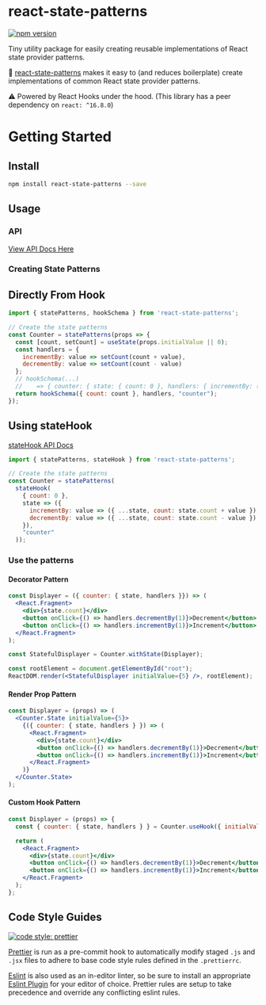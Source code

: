 # react-state-patterns
[![npm version](https://badge.fury.io/js/react-state-patterns.svg)](https://badge.fury.io/js/react-state-patterns)

Tiny utility package for easily creating reusable implementations of React state provider patterns.

🚀  [react-state-patterns](https://www.npmjs.com/package/react-state-patterns) makes it easy to (and reduces boilerplate) create implementations of common React state provider patterns.

⚠️  Powered by React Hooks under the hood. (This library has a peer dependency on `react: ^16.8.0`)

# Getting Started

## Install
```bash
npm install react-state-patterns --save
```

## Usage

### API
[View API Docs Here](https://github.com/mcclayton/react-state-patterns/blob/master/API.md)

### Creating State Patterns

## Directly From Hook
```jsx
import { statePatterns, hookSchema } from 'react-state-patterns';

// Create the state patterns
const Counter = statePatterns(props => {
  const [count, setCount] = useState(props.initialValue || 0);
  const handlers = {
    incrementBy: value => setCount(count + value),
    decrementBy: value => setCount(count - value)
  };
  // hookSchema(...)
  //    => { counter: { state: { count: 0 }, handlers: { incrementBy: (v) => {...}, decrementBy: (v) => {...} } } }
  return hookSchema({ count: count }, handlers, "counter");
});
```

## Using stateHook
[stateHook API Docs](https://github.com/mcclayton/react-state-patterns/blob/master/API.md#stateHook)
```jsx
import { statePatterns, stateHook } from 'react-state-patterns';

// Create the state patterns
const Counter = statePatterns(
  stateHook(
    { count: 0 },
    state => ({
      incrementBy: value => ({ ...state, count: state.count + value }),
      decrementBy: value => ({ ...state, count: state.count - value })
    }),
    "counter"
  ));
```

### Use the patterns

#### Decorator Pattern
```jsx
const Displayer = ({ counter: { state, handlers }}) => (
  <React.Fragment>
    <div>{state.count}</div>
    <button onClick={() => handlers.decrementBy(1)}>Decrement</button>
    <button onClick={() => handlers.incrementBy(1)}>Increment</button>
  </React.Fragment>
);

const StatefulDisplayer = Counter.withState(Displayer);

const rootElement = document.getElementById("root");
ReactDOM.render(<StatefulDisplayer initialValue={5} />, rootElement);
```

#### Render Prop Pattern
```jsx
const Displayer = (props) => (
  <Counter.State initialValue={5}>
    {({ counter: { state, handlers } }) => (
      <React.Fragment>
        <div>{state.count}</div>
        <button onClick={() => handlers.decrementBy(1)}>Decrement</button>
        <button onClick={() => handlers.incrementBy(1)}>Increment</button>
      </React.Fragment>
    )}
  </Counter.State>
);
```

#### Custom Hook Pattern
```jsx
const Displayer = (props) => {
  const { counter: { state, handlers } } = Counter.useHook({ initialValue: 5 });

  return (
    <React.Fragment>
      <div>{state.count}</div>
      <button onClick={() => handlers.decrementBy(1)}>Decrement</button>
      <button onClick={() => handlers.incrementBy(1)}>Increment</button>
    </React.Fragment>
  );
};
```

## Code Style Guides
[![code style: prettier](https://img.shields.io/badge/code_style-prettier-ff69b4.svg?style=flat-square)](https://github.com/prettier/prettier)

[Prettier](https://prettier.io/) is run as a pre-commit hook to automatically
modify staged `.js` and `.jsx` files to adhere to base code style rules defined in the `.prettierrc`.

[Eslint](https://eslint.org/) is also used as an in-editor linter, so be sure to install
an appropriate [Eslint Plugin](https://eslint.org/docs/3.0.0/user-guide/integrations#editors) for your editor of choice.
Prettier rules are setup to take precedence and override any conflicting eslint rules.
